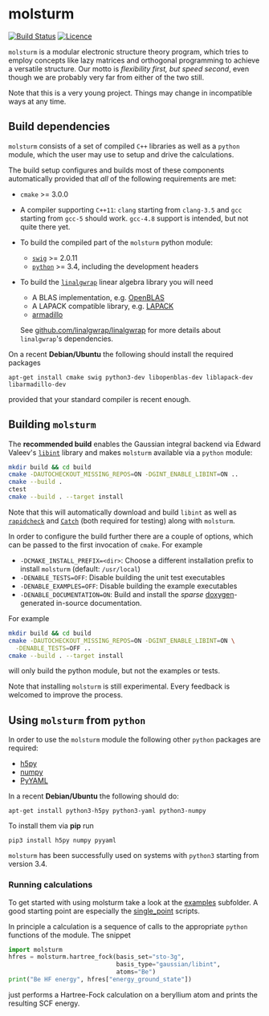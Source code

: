 # molsturm
[![Build Status](https://travis-ci.org/molsturm/molsturm.svg?branch=master)](https://travis-ci.org/molsturm/molsturm)
[![Licence](https://img.shields.io/github/license/molsturm/molsturm.svg)](LICENCE)

``molsturm`` is a modular electronic structure theory program,
which tries to employ concepts like lazy matrices and orthogonal programming
to achieve a versatile structure.
Our motto is *flexibility first, but speed second*, even though we are probably very far
from either of the two still.

Note that this is a very young project.
Things may change in incompatible ways at any time.

## Build dependencies
``molsturm`` consists of a set of compiled ``C++`` libraries
as well as a ``python`` module, which the user may use to setup and drive the calculations.

The build setup configures and builds most of these components automatically
provided that *all* of the following requirements are met:
- ``cmake`` >= 3.0.0
- A compiler supporting ``C++11``: ``clang`` starting from `clang-3.5` and `gcc` starting
  from `gcc-5` should work.
  `gcc-4.8` support is intended, but not quite there yet.
- To build the compiled part of the ``molsturm`` python module:
	- [``swig``](http://swig.org/) >= 2.0.11
	- [``python``](https://www.python.org/) >= 3.4, including the development headers
- To build the [``linalgwrap``](https://linalgwrap.org) linear algebra library
  you will need
	- A BLAS implementation, e.g. [OpenBLAS](https://github.com/xianyi/OpenBLAS/)
	- A LAPACK compatible library, e.g. [LAPACK](http://netlib.org/lapack)
	- [armadillo](http://arma.sourceforge.net/)

  See [github.com/linalgwrap/linalgwrap](https://github.com/linalgwrap/linalgwrap/blob/master/README.md)
  for more details about ``linalgwrap``'s dependencies.

On a recent **Debian/Ubuntu** the following should install the required packages
```
apt-get install cmake swig python3-dev libopenblas-dev liblapack-dev libarmadillo-dev
```
provided that your standard compiler is recent enough.

## Building ``molsturm``
The **recommended build** enables the Gaussian integral backend
via Edward Valeev's [``libint``](https://github.com/evaleev/libint) library
and makes ``molsturm`` available via a `python` module:
```sh
mkdir build && cd build
cmake -DAUTOCHECKOUT_MISSING_REPOS=ON -DGINT_ENABLE_LIBINT=ON ..
cmake --build .
ctest
cmake --build . --target install
```
Note that this will automatically download and build ``libint`` as well as
[``rapidcheck``](https://github.com/emil-e/rapidcheck) and
[``Catch``](https://github.com/philsquared/Catch/)
(both required for testing) along with ``molsturm``.

In order to configure the build further there are a couple of options,
which can be passed to the first invocation of `cmake`. For example
- `-DCMAKE_INSTALL_PREFIX=<dir>`: Choose a different installation prefix to
  install ``molsturm`` (default: ``/usr/local``)
- `-DENABLE_TESTS=OFF`: Disable building the unit test executables
- `-DENABLE_EXAMPLES=OFF`: Disable building the example executables
- `-DENABLE_DOCUMENTATION=ON`: Build and install the *sparse*
  [doxygen](http://www.stack.nl/~dimitri/doxygen/index.html)-generated
  in-source documentation.

For example
```sh
mkdir build && cd build
cmake -DAUTOCHECKOUT_MISSING_REPOS=ON -DGINT_ENABLE_LIBINT=ON \
  -DENABLE_TESTS=OFF ..
cmake --build . --target install
```
will only build the python module, but not the examples or tests.

Note that installing `molsturm` is still experimental.
Every feedback is welcomed to improve the process.

## Using `molsturm` from `python`
In order to use the `molsturm` module the following other `python`
packages are required:
- [h5py](https://pypi.python.org/pypi/h5py)
- [numpy](https://pypi.python.org/pypi/numpy)
- [PyYAML](https://pypi.python.org/pypi/PyYAML)

In a recent **Debian/Ubuntu** the following should do:
```
apt-get install python3-h5py python3-yaml python3-numpy
```

To install them via **pip** run
```
pip3 install h5py numpy pyyaml
```

`molsturm` has been successfully used on systems with
`python3` starting from version 3.4.

### Running calculations
To get started with using molsturm take a look at the [examples](examples/)
subfolder. A good starting point are especially the [single_point](examples/single_point)
scripts.

In principle a calculation is a sequence of calls to the
appropriate `python` functions of the module.
The snippet
```python
import molsturm
hfres = molsturm.hartree_fock(basis_set="sto-3g",
                              basis_type="gaussian/libint",
                              atoms="Be")
print("Be HF energy", hfres["energy_ground_state"])
```
just performs a Hartree-Fock calculation on a beryllium atom and
prints the resulting SCF energy.
